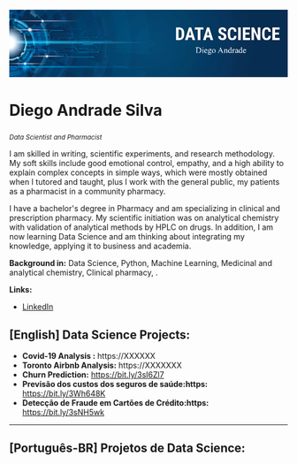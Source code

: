<p align="center">
  <img src="DT.png" >
</p>

# Diego Andrade Silva
<sub>*Data Scientist and Pharmacist*</sub>

I am skilled in writing, scientific experiments, and research methodology. My soft skills include good emotional control, empathy, and a high ability to explain complex concepts in simple ways, which were mostly obtained when I tutored and taught, plus I work with the general public, my patients as a pharmacist in a community pharmacy.

I have a bachelor's degree in Pharmacy and am specializing in clinical and prescription pharmacy. My scientific initiation was on analytical chemistry with validation of analytical methods by HPLC on drugs. In addition, I am now learning Data Science and am thinking about integrating my knowledge, applying it to business and academia.


**Background in:** Data Science, Python, Machine Learning, Medicinal and analytical chemistry, Clinical pharmacy, .

**Links:**
* [LinkedIn](https://www.linkedin.com/in/diego-andrade-b73110124/)



## [English] Data Science Projects:

* **Covid-19 Analysis :** https://XXXXXX
* **Toronto Airbnb Analysis:** https://XXXXXXX
* **Churn Prediction:** https://bit.ly/3sI6Zl7
* **Previsão dos custos dos seguros de saúde:https:** https://bit.ly/3Wh648K
* **Detecção de Fraude em Cartões de Crédito:https:** https://bit.ly/3sNH5wk
---

## [Português-BR] Projetos de Data Science:


